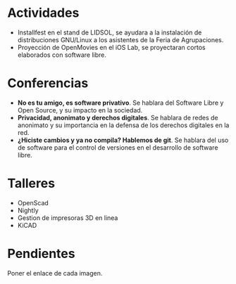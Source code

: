 # Actividades

- Installfest en el stand de LIDSOL, se ayudara a la instalación de distribuciones GNU/Linux a los asistentes de la Feria de Agrupaciones.
- Proyección de OpenMovies en el iOS Lab, se proyectaran cortos elaborados con software libre.

# Conferencias

- **No es tu amigo, es software privativo**. Se hablara del Software Libre y Open Source, y su impacto en la sociedad.
- **Privacidad, anonimato y derechos digitales**. Se hablara de redes de anonimato y su importancia en la defensa de los derechos digitales en la red.
- **¿Hiciste cambios y ya no compila? Hablemos de git**. Se hablara del uso de software para el control de versiones en el desarrollo de software libre.

# Talleres

- OpenScad
- Nightly
- Gestion de impresoras 3D en linea
- KiCAD

# Pendientes

Poner el enlace de cada imagen.